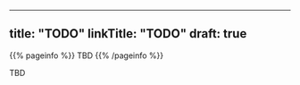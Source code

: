 
---
title: "TODO"
linkTitle: "TODO"
draft: true
---

{{% pageinfo %}}
TBD
{{% /pageinfo %}}

TBD



